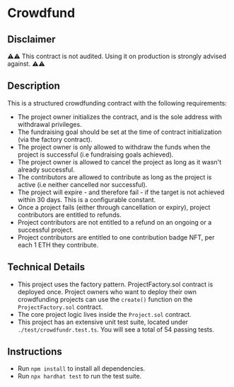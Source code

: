 # Crowdfund

## Disclaimer

⚠️⚠️ This contract is not audited. Using it on production is strongly advised against. ⚠️⚠️

## Description

This is a structured crowdfunding contract with the following requirements:

- The project owner initializes the contract, and is the sole address with withdrawal privileges.
- The fundraising goal should be set at the time of contract initialization (via the factory contract).
- The project owner is only allowed to withdraw the funds when the project is successful (i.e fundraising goals achieved).
- The project owner is allowed to cancel the project as long as it wasn't already successful.
- The contributors are allowed to contribute as long as the project is active (i.e neither cancelled nor successful).
- The project will expire - and therefore fail - if the target is not achieved within 30 days. This is a configurable constant.
- Once a project fails (either through cancellation or expiry), project contributors are entitled to refunds.
- Project contributors are not entitled to a refund on an ongoing or a successful project.
- Project contributors are entitled to one contribution badge NFT, per each 1 ETH they contribute.

## Technical Details

- This project uses the factory pattern. ProjectFactory.sol contract is deployed once. Project owners who want to deploy their own crowdfunding projects can use the `create()` function on the `ProjectFactory.sol` contract.
- The core project logic lives inside the `Project.sol` contract.
- This project has an extensive unit test suite, located under `./test/crowdfundr.test.ts`. You will see a total of 54 passing tests.

## Instructions

- Run `npm install` to install all dependencies.
- Run `npx hardhat test` to run the test suite.